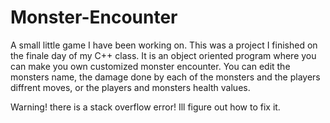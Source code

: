 # Monster-Encounter
A small little game I have been working on. This was a project I finished on the finale day of my C++ class.
It is an object oriented program where you can make you own customized monster encounter. You can edit the monsters name, the damage done by each of the monsters and the players diffrent moves, or the players and monsters health values.

Warning! there is a stack overflow error! Ill figure out how to fix it.
